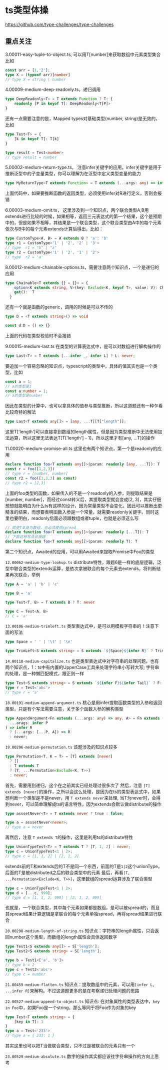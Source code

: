 # ts类型体操
https://github.com/type-challenges/type-challenges

## 重点关注
3.00011-easy-tuple-to-object.ts, 可以用T[number]来获取数组中元素类型集合
比如
```typescript
const arr = [1,'2'];
type X = (typeof arr)[number]
// type X = string | number
```

4.00009-medium-deep-readonly.ts，递归调用
```typescript
type DeepReadonly<T> = T extends Function ? T: {
    readonly [P in keyof T]: DeepReadonly<T[P]>
}
```
还有一点需要注意的是，Mapped types对基础类型(number, string)是无效的，比如
```typescript
type Test<T> = {
    [k in keyof T]: T[k]
}

type result = Test<number>
// type result = number
```

5.00002-medium-return-type.ts， 注意infer关键字的应用。infer关键字是用于推断泛型中的子变量类型，你可以理解为在泛型中定义类型变量的能力
```typescript
type MyReturnType<T extends Function> = T extends (...args: any) => infer R ? R : never
```
上面代码中，如果要推断函数的返回类型，必须使用infer对R进行定义，否则会报错 


6.00003-medium-omit.ts， 这里涉及到一个知识点，两个联合类型A,B用extends进行比较的时候，如果相等，返回三元表达式的第一个结果，这个是预期中的，但是如果不相等，其结果是一个联合类型，这个联合类型由A中的每个元素依次与B中的每个元素extends计算后得出，比如：
```typescript
type CustomType<A, B> = A extends B ? 'a': 'b'
type r1 = CustomType<'1' | '2', '2' | '3'>
// type  r1 = "b" | "a"
type r2 = CustomType<'1' | '2', '1' | '2'>
// type  r2 = 'a'
```

8.00012-medium-chainable-options.ts，需要注意两个知识点，一个是递归的应用
```typescript
type Chainable<T extends {} = {}> = {
    option<K extends string, V>(key: Exclude<K, keyof T>, value: V): Chainable<Overwrite<T, Record<K, V>>>
    get():  T
  }
```
还有一个就是函数的generic，调用的时候是可以不传的
```typescript
type D = <T extends string>() => void

const d:D = () => {}
```
上面的代码在类型校验时不会报错

9.00015-medium-last.ts 在类型的计算表达式中，是可以对数组进行解构操作的
```typescript
type Last<T> = T extends [...infer _, infer L] ? L: never;
```
要追加一个容易忽略的知识点，typescript的类型中，具体的值其实也是一个类型，比如
```typescript
const a = 1;
// a的类型是1
const a:number = 1;
// a的类型是number
```
因此在类型的计算中，也可以拿具体的值参与类型推断，所以这道题还有一种乍看比较奇特的解法
```typescript
type Last<T extends any[]> = [any, ...T][T["length"]];
```
这里T['length']可以直接拿到数组的length属性，但是因为类型推断中无法使用加法运算，所以这里无法表达T[T['length'] - 1]，所以这里才有[any, ...T]的操作


11.00020-medium-promise-all.ts  这里也有两个知识点，第一个是readonly的应用
```typescript
declare function foo<T extends any[]>(param: readonly [any, ...T]): T
const r = foo([1,2,3])
// type r = [number, number]
const r2 = foo([1,2,3] as const)
// type r2 = [2,3]
```
上面的foo类型的函数，如果传入的不是一个readonly的入参，则提取结果是[number, number]，而经过const转义后，其提取类型就会变成[2, 3]，其实仔细想想就能明白为什么ts有这样的设计，因为常量类型不会变化，因此可以推断出更精准的结果，而想要表明函数入参是一个常量，就需要readonly关键字。同时这里也要明白，readonly后面必须跟数组或者tuple，也就是必须这么写
```typescript
// 即使T本身为数组，也必须使用spread
declare function foo<T extends any[]>(param: readonly [...T]): T
// 下面这种写法会报错
declare function foo<T extends any[]>(param: readonly T): T
```
第二个知识点，Awaited的应用，可以用Awaited来提取Promise<Foo>中Foo的类型

`12.00062-medium-type-lookup.ts` distribute特性，跟题6是一样的底层逻辑，泛型中联合类型的extends运算，是依次拿被联合的每个元素去extends，将判断结果再次联合，举例
```typescript
type A = 'a' | 'b' | 'c'

type B = 'a'

type Test<T, B> = T extends B ? T: never

type C = Test<A, B>
// C = 'a'
```

`13.00106-medium-trimleft.ts` 类型表达式中，是可以用模板字符串的！注意下面的写法
```typescript
type Space = ' ' | '\t' | '\n'

type TrimLeft<S extends string> = S extends `${Space}${infer R}` ? TrimLeft<R> : S
```

`14.00110-medium-capitalize.ts` 也是类型表达式中对字符串的处理问题。也有两个知识点，1：ts中有内置的UpperCase工具来处理字符串小写转大写;
字符串的处理，是一种懒匹配模式，跟正则一样
```typescript
type Test<S extends string> = S extends `${infer F}${infer Tail}` ? F: never
type r = Test<'abc'>
// type r = 'a'
```


`18.00191-medium-append-argument.ts` 核心是用infer提取函数类型的入参和返回类型，只是有个写法需要注意，关于多个函数入参的解构类型
```typescript
type AppendArgument<Fn extends (...args: any) => any, A> = Fn extends (
  ...arags: infer P
) => infer R
  ? (...args: [...P, A]) => R
  : never;
```

`19.00296-medium-permutation.ts` 该题涉及的知识点较多
```typescript
type Permutation<T, K = T> = [T] extends [never]
  ? []
  : T extends T
  ? [T, ...Permutation<Exclude<K, T>>]
  : never;
```
首先，需要用到递归，这个在之前其实已经处理过很多次了
然后，注意 `[T] extends [never]`的操作，之所以会这么处理，是因为在ts的类型表达式中，如果想判断一个类型是不是never，用 `T extends never`来处理, 当T为never时，会得到never，可以简单理解成ts的语言特性，因为extends会默认做distribute的操作
```typescript
type asssetNever<T> = T extends never ? true : false;

type a = asssetNever<never>;
// type a = never
```
再然后，注意 `T extends T`的操作，这里是利用ts的distribute特性
```typescript
type UnionTypeTest<T> = T extends T ? [T, 1, 2] : never;
type c = UnionTypeTest<1 | 2>;
// type c = [1, 1, 2] | [2, 1, 2]
```
extends前的T和extends后的T不是同一个东西，前面的T是`1|2`这个unionType，后面的T是被distributed之后的联合类型中的元素 
最后，再看`[T, ...Permutation<Exclude<K, T>>]`，这里数组的spread运算涉及了联合类型
```typescript
type c = UnionTypeTest<1 | 2>;
type d = [...c, 999];
// type d = [1, 1, 2, 999] | [2, 1, 2, 999]
```
也就是，一个联合类型，其中每个元素如果都是数组，是可以被spread的，而且其spread结果计算逻辑是拿联合的每个元素单独spread，再将spread结果进行联合

`20.00298-medium-length-of-string.ts` 知识点：字符串的length属性，只会返回number这个类型，而数组的length属性会具体返回数字
```typescript
type Test1<S extends any[]> = S['length'];
type Test2<S extends string> = S['length'];

type b = Test1<['a', 'b']>
// type b = 2
type c = Test2<'abc'>
// type c = number
```


`21.00459-medium-flatten.ts` 知识点：提取数组中的元素，可以用`[infer L, ...infer R]`来解构。不过这道题更多的是在考察递归处理问题的思路

`22.00527-medium-append-to-object.ts` 知识点: 在对象属性的类型表达中，`key in Foo`中，如果Foo是一个string，那么等同于将Foo作为对象的key
```typescript
type Test<T extends string> = {
    [key in T]: 1
}
type a = Test<'233'>
// type a = { 233: 1 }
```
其实这里也可以把T当做联合类型，只不过是被联合的元素只有一个

`23.00529-medium-absolute.ts` 数字的操作其实都应该往字符串操作的方向上思考